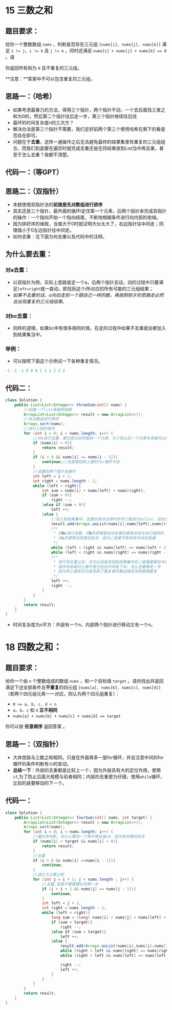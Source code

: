 # 15 三数之和

## 题目要求：

给你一个整数数组 `nums` ，判断是否存在三元组 `[nums[i], nums[j], nums[k]]` 满足 `i != j`、`i != k` 且 `j != k` ，同时还满足 `nums[i] + nums[j] + nums[k] == 0` 。请

你返回所有和为 `0` 且不重复的三元组。

**注意：**答案中不可以包含重复的三元组。



## 思路一：（哈希）

- 如果考虑最暴力的方法，得用三个指针，两个指针不动，一个去后面找三者之和为0的，然后第二个指针往后走一步，第三个指针继续往后找
- 最坏的时间复杂度n的三次方？
- 解决办法是第三个指针不需要，我们定好前两个第三个使用哈希在剩下的看是否存在即可。
- 问题在于**去重**，这样一通操作之后无法避免最终的结果集里有重复的三元组组合，而我们到底要在遍历时就完成去重还是在将结果放到List当中再去重，甚至于怎么去重？我都不清楚。

## 代码一：（等GPT）

## 思路二：（双指针）

- 本题使用双指针法的**前提是先对数组进行排序**
- 其实还是三个指针，最外面的循环i定住第一个元素，后两个指针来完成双指针的操作：一个指向开始一个指向结尾，不断地根据条件进行向内部的收缩。
- 因为排好序的缘故，当值大于0时就证明大伙太大了，右边指针往中间走；同理值小于0左边指针往中间走。
- 如何去重：见下面为何去重以及代码中的注释。
## 为什么要去重：

### 对a去重：

- 以双指针为例，实际上思路是定一个a，后两个指针去动，动的过程中只要满足`left<right`就一直动，即找到这个i所对应的所有可能的三元组结果；
- *如果不去重的话，a向后走到一个跟自己一样的数，再按照刚才的思路走必然会出现重复的三元组结果。*

### 对bc去重：

- 同样的道理，如果bc中有很多相同的值，在走的过程中如果不去重就会都加入到结果集当中。

### 举例：

- 可以按照下面这个示例试一下各种重复情况。

```rust
-1 -1 -1 0 0 0 1 1 1 2 2 2
```



## 代码二：

```java
class Solution {
    public List<List<Integer>> threeSum(int[] nums) {
        //创建一个list来接收结果
        ArrayList<List<Integer>> result = new ArrayList<>();
        //先对数组进行排序
        Arrays.sort(nums);
        //进行三指针操作
        for (int i = 0; i < nums.length; i++) {
            //对a进行去重，要注意比较的是前一个元素，为了防止后一个元素本来就可以作为三元组的一部分
            if (nums[i] > 0){
                return result;
            }
            if (i > 0 && nums[i] == nums[i - 1]){
                continue;//会直接回到上面的for循环中去
            }
            //设置后两个指针去操作
            int left = i + 1;
            int right = nums.length - 1;
            while (left < right){
                int sum = nums[i] + nums[left] + nums[right];
                if (sum > 0){
                    right --;
                }else if (sum < 0){
                    left ++;
                }else {
                    //加入到结果集中，这里的语法也很巧妙将三者进行aslist，自动生成一个list
                    result.add(Arrays.asList(nums[i],nums[left],nums[right]));
                    /**
                     * 对bc进行去重，对b的逻辑是往后走看后面有没有与自己相同的
                     * 对c的逻辑当然是往前走，因为二者要不断地往中间去相遇
                     */
                    while (left < right && nums[left] == nums[left + 1]) left ++;
                    while (left < right && nums[right] == nums[right - 1]) right --;
                    /**
                     * 进行完去重之后，也可以说是添加到结果集中后二者需要都往中间走
                     * 或许你会疑问上面不是已经往中间走了吗，怎么还要再走一步
                     * 因为你上面走的只是走到了重复者的最边缘还没有脱离重复
                     */
                    left ++;
                    right --;
                }
            }
        }
        return result;
    }
}
```

- 时间复杂度为n平方：外层有一个n，内部两个指针进行移动又有一个n。

# 18 四数之和：

## 题目要求：

给你一个由 `n` 个整数组成的数组 `nums` ，和一个目标值 `target` 。请你找出并返回满足下述全部条件且**不重复**的四元组 `[nums[a], nums[b], nums[c], nums[d]]` （若两个四元组元素一一对应，则认为两个四元组重复）：

- `0 <= a, b, c, d < n`
- `a`、`b`、`c` 和 `d` **互不相同**
- `nums[a] + nums[b] + nums[c] + nums[d] == target`

你可以按 **任意顺序** 返回答案 。

## 思路一：（双指针）

- 大体思路与三数之和相同，只是在外面再多一层for循环，并且注意中间的for循环的条件判断有小的变动。
- **总结一下**：外层的去重都是比较上一个，因为外层具有大的定位作用，使用`if`,为了防止后面大规模与前者相同；内层的去重更为仔细，使用`while`循环，比较的是要移动的下一个。

## 代码一：

```java
class Solution {
    public List<List<Integer>> fourSum(int[] nums, int target) {
        ArrayList<List<Integer>> result = new ArrayList<>();
        Arrays.sort(nums);
        for (int i = 0; i < nums.length; i++) {
            //健壮性判断，但小心要加一个条件使此值>0，因为有负数的存在
            if (nums[i] > target && nums[i] > 0){
                return result;
            }
            //去重
            if (i > 0 && nums[i] ==nums[i - 1]){
                continue;
            }
            //退化为三数之和
            for (int j = i + 1; j < nums.length ; j++) {
                //去重,但是不需要健壮性那一步
                if (j > i + 1 && nums[j] == nums[j - 1]){
                    continue;
                }
                int left = j + 1;
                int right = nums.length - 1;
                while (left < right){
                    long sum = (long) nums[i] + nums[j] + nums[left] + nums[right];
                    if (sum > target){
                        right --;
                    }else if (sum < target){
                        left ++;
                    }else {
                        result.add(Arrays.asList(nums[i],nums[j],nums[left],nums[right]));
                        while (right > left && nums[right] == nums[right - 1]) right --;
                        while (right > left && nums[left] == nums[left + 1]) left ++;

                        right --;
                        left ++;
                    }
                }
            }
        }
        return result;
    }
}
```

